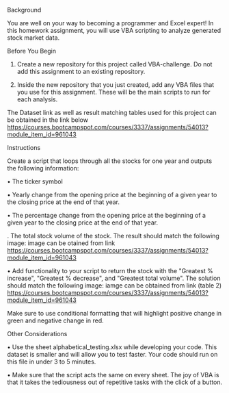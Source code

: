 Background

You are well on your way to becoming a programmer and Excel expert! In this homework assignment, you will use VBA scripting to analyze generated stock market data.

Before You Begin

1.	Create a new repository for this project called VBA-challenge. Do not add this assignment to an existing repository.

2.	Inside the new repository that you just created, add any VBA files that you use for this assignment. These will be the main scripts to run for each analysis.

The Dataset link as well as result matching tables used for this project can be obtained in the link below https://courses.bootcampspot.com/courses/3337/assignments/54013?module_item_id=961043

Instructions

Create a script that loops through all the stocks for one year and outputs the following information:

• The ticker symbol

• Yearly change from the opening price at the beginning of a given year to the closing price at the end of that year.

• The percentage change from the opening price at the beginning of a given year to the closing price at the end of that year.

. The total stock volume of the stock. The result should match the following image: image can be otained from link https://courses.bootcampspot.com/courses/3337/assignments/54013?module_item_id=961043

• Add functionality to your script to return the stock with the "Greatest % increase", "Greatest % decrease", and "Greatest total volume". The solution should match the following image: iamge can be obtained from link (table 2) https://courses.bootcampspot.com/courses/3337/assignments/54013?module_item_id=961043

Make sure to use conditional formatting that will highlight positive change in green and negative change in red.

Other Considerations

• Use the sheet alphabetical_testing.xlsx while developing your code. This dataset is smaller and will allow you to test faster. Your code should run on this file in under 3 to 5 minutes.

• Make sure that the script acts the same on every sheet. The joy of VBA is that it takes the tediousness out of repetitive tasks with the click of a button.

